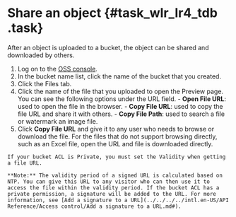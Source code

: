# Share an object {#task_wlr_lr4_tdb .task}

After an object is uploaded to a bucket, the object can be shared and downloaded by others.

1.   Log on to the [OSS console](https://oss.console.aliyun.com/). 
2.   In the bucket name list, click the name of the bucket that you created. 
3.   Click the Files tab. 
4.   Click the name of the file that you uploaded to open the Preview page. You can see the following options under the URL field.
    -   **Open File URL**: used to open the file in the browser.
    -   **Copy File URL**: used to copy the file URL and share it with others.
    -   **Copy File Path**: used to search a file or watermark an image file.
5.   Click **Copy File URL** and give it to any user who needs to browse or download the file. For the files that do not support browsing directly, such as an Excel file, open the URL and file is downloaded directly. 

    If your bucket ACL is Private, you must set the Validity when getting a file URL.

    **Note:** The validity period of a signed URL is calculated based on NTP. You can give this URL to any visitor who can then use it to access the file within the validity period. If the bucket ACL has a private permission, a signature will be added to the URL. For more information, see [Add a signature to a URL](../../../../intl.en-US/API Reference/Access control/Add a signature to a URL.md#).



